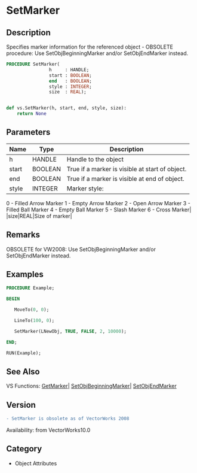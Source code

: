 # SetMarker

## Description
Specifies marker information for the referenced object - OBSOLETE procedure: Use SetObjBeginningMarker and/or SetObjEndMarker instead.

```pascal
PROCEDURE SetMarker(
				h     : HANDLE;
				start : BOOLEAN;
				end   : BOOLEAN;
				style : INTEGER;
				size  : REAL);
```

```python

def vs.SetMarker(h, start, end, style, size):
    return None
```

## Parameters
|Name|Type|Description|
|---|---|---|
|h|HANDLE|Handle to the object|
|start|BOOLEAN|True if a marker is visible at start of object.|
|end|BOOLEAN|True if a marker is visible at end of object.|
|style|INTEGER|Marker style:
0 - Filled Arrow Marker
1 - Empty Arrow Marker
2 - Open Arrow Marker
3 - Filled Ball Marker
4 - Empty Ball Marker
5 - Slash Marker
6 - Cross Marker|
|size|REAL|Size of marker|

## Remarks
OBSOLETE for VW2008: Use SetObjBeginningMarker and/or SetObjEndMarker instead.

## Examples
```pascal
PROCEDURE Example;

BEGIN

   MoveTo(0, 0);

   LineTo(100, 0);

   SetMarker(LNewObj, TRUE, FALSE, 2, 10000);

END;

RUN(Example);
```

## See Also
VS Functions:
[GetMarker](GetMarker.md)| [SetObjBeginningMarker](SetObjBeginningMarker.md)| [SetObjEndMarker](SetObjEndMarker.md)

## Version
```diff
- SetMarker is obsolete as of VectorWorks 2008
```

Availability: from VectorWorks10.0
## Category
* Object Attributes

